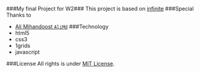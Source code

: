 ###My final Project for W2###
This project is based on [infinite](http://www.yootheme.com/demo/wordpress/infinite)
###Special Thanks to

* [Ali Mihandoost `AliMd`](https://github.com/AliMD)
###Technology
* html5
* css3
* 1grids
* javascript

###License
All rights is under [MIT License](http://opensource.org/licenses/MIT). 
